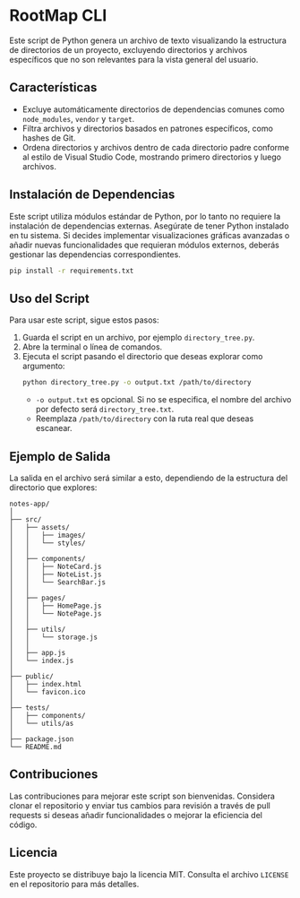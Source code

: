 # RootMap CLI

Este script de Python genera un archivo de texto visualizando la estructura de directorios de un proyecto,
excluyendo directorios y archivos específicos que no son relevantes para la vista general del usuario.

## Características

- Excluye automáticamente directorios de dependencias comunes como `node_modules`, `vendor` y `target`.
- Filtra archivos y directorios basados en patrones específicos, como hashes de Git.
- Ordena directorios y archivos dentro de cada directorio padre conforme al estilo de Visual Studio Code,
  mostrando primero directorios y luego archivos.

## Instalación de Dependencias

Este script utiliza módulos estándar de Python, por lo tanto no requiere la instalación de dependencias externas.
Asegúrate de tener Python instalado en tu sistema. Si decides implementar visualizaciones gráficas avanzadas
o añadir nuevas funcionalidades que requieran módulos externos, deberás gestionar las dependencias correspondientes.

```bash
pip install -r requirements.txt
```

## Uso del Script

Para usar este script, sigue estos pasos:
1. Guarda el script en un archivo, por ejemplo `directory_tree.py`.
2. Abre la terminal o línea de comandos.
3. Ejecuta el script pasando el directorio que deseas explorar como argumento:
   ```bash
   python directory_tree.py -o output.txt /path/to/directory
   ```
   - `-o output.txt` es opcional. Si no se especifica, el nombre del archivo por defecto será `directory_tree.txt`.
   - Reemplaza `/path/to/directory` con la ruta real que deseas escanear.

## Ejemplo de Salida
La salida en el archivo será similar a esto, dependiendo de la estructura del directorio que explores:
   ```
   notes-app/
   │
   ├── src/
   │   ├── assets/
   │   │   ├── images/
   │   │   └── styles/
   │   │
   │   ├── components/
   │   │   ├── NoteCard.js
   │   │   ├── NoteList.js
   │   │   └── SearchBar.js
   │   │
   │   ├── pages/
   │   │   ├── HomePage.js
   │   │   └── NotePage.js
   │   │
   │   ├── utils/
   │   │   └── storage.js
   │   │
   │   ├── app.js
   │   └── index.js
   │
   ├── public/
   │   ├── index.html
   │   └── favicon.ico
   │
   ├── tests/
   │   ├── components/
   │   └── utils/as
   │
   ├── package.json
   └── README.md
   ```

## Contribuciones
Las contribuciones para mejorar este script son bienvenidas. Considera clonar el repositorio y enviar tus cambios
para revisión a través de pull requests si deseas añadir funcionalidades o mejorar la eficiencia del código.

## Licencia
Este proyecto se distribuye bajo la licencia MIT. Consulta el archivo `LICENSE` en el repositorio para más detalles.
